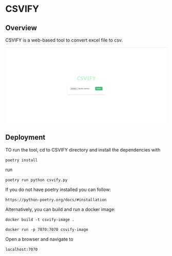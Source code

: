 # CSVIFY

## Overview
CSVIFY is a web-based tool to convert excel file to csv.

![img](/assets/csvify.png)
## Deployment
TO run the tool, cd to CSVIFY directory and install the dependencies with 

`poetry install`

run 

`poetry run python csvify.py`

If you do not have poetry installed you can follow: 

`https://python-poetry.org/docs/#installation`

Alternatively, you can build and run a docker image:

`docker build -t csvify-image .`

`docker run -p 7070:7070 csvify-image`


Open a browser and navigate to 

`localhost:7070`